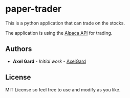# paper-trader

This is a python application that can trade on the stocks.

The application is using the [Alpaca API](https://alpaca.markets/) for trading.

## Authors

* **Axel Gard** - *Initial work* - [AxelGard](https://github.com/AxelGard)

## License

MIT License so feel free to use and modify as you like.
